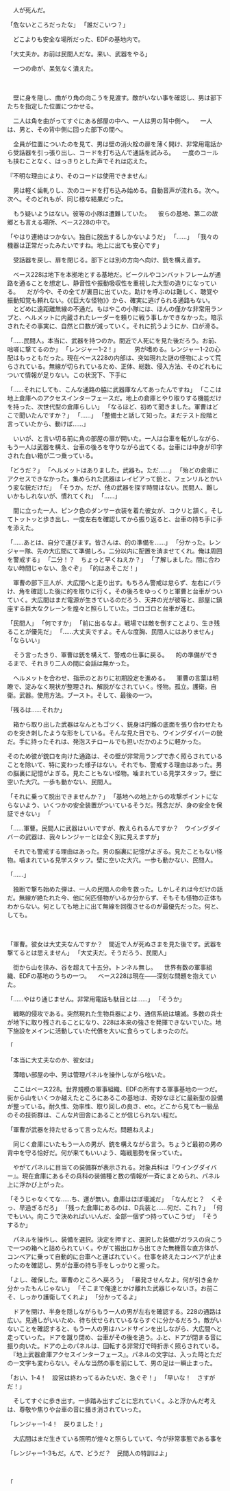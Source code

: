 　人が死んだ。


「危ないところだったな」
「誰だこいつ？」


　どこよりも安全な場所だった、EDFの基地内で。


「大丈夫か。お前は民間人だな。来い、武器をやる」


　一つの命が、呆気なく潰えた。





　



　壁に身を隠し、曲がり角の向こうを見渡す。敵がいない事を確認し、男は部下たちを指定した位置につかせる。

　二人は角を曲がってすぐにある部屋の中へ、一人は男の背中側へ。
　一人は、男と、その背中側に回った部下の間へ。

　全員が位置についたのを見て、男は壁の消火栓の扉を薄く開け、非常用電話から受話器を引っ張り出し、コードを打ち込んで通話を試みる。
　一度のコールも挟むことなく、はっきりとした声でそれは応えた。

『不明な理由により、そのコードは使用できません』

　男は軽く歯軋りし、次のコードを打ち込み始める。自動音声が流れる。次へ。次へ。そのどれもが、同じ様な結果だった。

　もう疑いようはない。彼等の小隊は遭難していた。
　彼らの基地、第二の故郷とも言える場所、ベース228の中で。

「やはり連絡はつかない。独自に脱出するしかないようだ」
「……」
「我々の機器は正常だったみたいですね。地上に出ても安心です」

　受話器を戻し、扉を閉じる。部下とは別の方向へ向け、銃を構え直す。

　ベース228は地下を本拠地とする基地だ。ビークルやコンバットフレームが通路を通ることを想定し、静音性や振動吸収性を重視した大型の造りになっている。
　だが今や、その全てが裏目に出ていた。助けを呼ぶのは難しく、聴覚や振動知覚も頼れない。《《巨大な怪物》》から、確実に逃げられる通路もない。
　とどめに遠距離無線の不通だ。もはやこの小隊には、ほんの僅かな非常用ランプと、ヘルメットに内蔵されたレーダーを頼りに戦う事しかできなかった。暗示されたその事実に、自然と口数が減っていく。それに抗うようにか、口が滑る。

「……民間人。本当に、武器を持つのか。間近で人死にを見た後だろう。お前、咄嗟に撃てるのか」
「レンジャー1-2！」
　
　男が嗜める。レンジャー1-2の心配はもっともだった。現在ベース228の内部は、突如現れた謎の怪物によって荒らされている。無線が切られているため、正体、総数、侵入方法、そのどれもについて情報が足りない。この状況下、下手に








「……それにしても、こんな通路の脇に武器庫なんてあったんですね」
「ここは地上倉庫へのアクセスインターフェースだ。地上の倉庫とやり取りする機能だけを持った、次世代型の倉庫らしい」
「なるほど、初めて聞きました。軍曹はどこで聞いたんですか？」
「……」
「整備士と話して知った。まだテスト段階と言っていたから、動けば……」

　いいが、と言い切る前に角の部屋の扉が開いた。一人は台車を転がしながら、もう一人は武器を構え、台車の後ろを守りながら出てくる。台車には中身が印字された白い箱が二つ乗っている。

「どうだ？」
「ヘルメットはありました。武器も。ただ……」
「殆どの倉庫にアクセスできなかった。集められた武器はレイピアって銃と、フェンリルとかいう変な銃だけだ」
「そうか。だが、他の武器を探す時間はない。民間人、難しいかもしれないが、慣れてくれ」
「……」

　間に立った一人、ピンク色のダンサー衣装を着た彼女が、コクリと頷く。そしてトットッと歩き出し、一度左右を確認してから振り返ると、台車の持ち手に手を添えた。

「……あとは、自分で運びます。皆さんは、的の準備を……」
「分かった。レンジャー隊、先の大広間にて準備しろ。二分以内に配置を済ませてくれ。俺は周囲を警戒する」
「二分！？　ちょっと早くねえか？」
「了解しました。間に合わない時間じゃない、急ぐぞ」
「的はあそこだ！」

　軍曹の部下三人が、大広間へと走り出す。もちろん警戒は怠らず、左右にバラけ、角を確認した後に的を取りに行く。その後ろをゆっくりと軍曹と台車がついていく。大広間はまだ電源が生きているのだろう、天井の光が彼等と、部屋に鎮座する巨大なクレーンを煌々と照らしていた。ゴロゴロと台車が進む。

「民間人」
「何ですか」
「前に出るなよ。戦場では敵を倒すことより、生き残ることが優先だ」
「……大丈夫ですよ。そんな度胸、民間人にはありません」
「ならいい」

　そう言ったきり、軍曹は銃を構えて、警戒の仕事に戻る。
　的の準備ができるまで、それきり二人の間に会話は無かった。






　ヘルメットを合わせ、指示のとおりに初期設定を進める。
　軍曹の言葉は明瞭で、淀みなく現状が整理され、解説がなされていく。怪物。孤立。護衛。自衛。武器。使用方法。ブースト。そして、最後の一つ。

「残るは……それか」

　箱から取り出した武器はなんともゴツく、銃身は円錐の底面を張り合わせたものを突き刺したような形をしている。そんな見た目でも、ウイングダイバーの銃だ。手に持ったそれは、発泡スチロールでも担いだかのように軽かった。








そのため彼が銃口を向けた通路は、その壁が非常用ランプで赤く照らされていることを除いて、特に変わった様子はない。それでも、警戒する理由はあった。男の脳裏に記憶がよぎる。見たこともない怪物。噛まれている見学スタッフ。壁に空いた大穴。一歩も動かない、民間人。


「それに乗って脱出できませんか？」
「基地への地上からの攻撃ポイントにならないよう、いくつかの安全装置がついているそうだ。残念だが、身の安全を保証できない」
「





「……軍曹。民間人に武器はいいですが、教えられるんですか？　ウイングダイバーの武器は、我々レンジャーとは全く別に見えますが」


　それでも警戒する理由はあった。男の脳裏に記憶がよぎる。見たこともない怪物。噛まれている見学スタッフ。壁に空いた大穴。一歩も動かない、民間人。

「……」

　独断で撃ち始めた弾は、一人の民間人の命を救った。しかしそれは今だけの話だ。無線が絶たれた今、他に何匹怪物がいるか分からず、そもそも怪物の正体もわからない。何としても地上に出て無線を回復させるのが最優先だった。何と、しても。

　






「軍曹。彼女は大丈夫なんですか？　間近で人が死ぬさまを見た後です。武器を撃てるとは思えません」
「大丈夫だ。そうだろう、民間人」












　街から山を挟み、谷を超えて十五分。トンネル無し。
　世界有数の軍事組織、EDFの基地のうちの一つ。
　ベース228は現在――深刻な問題を抱えていた。

「……やはり通じません。非常用電話も駄目とは……」
「そうか」

　戦略的侵攻である。突然現れた生物兵器により、通信系統は壊滅。多数の兵士が地下に取り残されることになり、228は本来の強さを発揮できないでいた。地下施設をメインに活動していた代償を大いに食らってしまったのだ。

「










「本当に大丈夫なのか、彼女は」

　薄暗い部屋の中、男は管理パネルを操作しながら呟いた。

　ここはベース228。世界規模の軍事組織、EDFの所有する軍事基地の一つだ。街から山をいくつか越えたところにあるこの基地は、奇妙なほどに最新型の設備が整っている。耐久性、効率性、取り回しの良さ、etc。どこから見ても一級品のその技術群は、こんな片田舎にあることが信じられない程だ。

「軍曹が武器を持たせるって言ったんだ。問題ねえよ」

　同じく倉庫にいたもう一人の男が、銃を構えながら言う。ちょうど最初の男の背中を守る恰好だ。何が来てもいいよう、臨戦態勢を保っていた。

　やがてパネルに目当ての装備群が表示される。対象兵科は『ウイングダイバー』。現在倉庫にあるその兵科の装備種と数の情報が一斉にまとめられ、パネル上に浮かび上がった。

「そうじゃなくてな……ち、運が無い。倉庫はほぼ壊滅だ」
「なんだと？　くそっ、早過ぎるだろ」
「残った倉庫にあるのは、D兵装と……何だ、これ？」
「何でもいい。向こうで決めればいいんだ、全部一個ずつ持っていこうぜ」
「そうするか」

　パネルを操作し、装備を選択。決定を押すと、選択した装備がガラスの向こうで一つの箱へと詰められていく。やがて搬出口から出てきた無機質な直方体が、コンベアに乗って自動的に台車へと運ばれていく。仕事を終えたコンベアが止まったのを確認し、男が台車の持ち手をしっかりと握った。

「よし、確保した。軍曹のところへ戻ろう」
「暴発させんなよ。何が引き金か分かったもんじゃない」
「そこまで俺達とかけ離れた武器じゃないさ。お前こそ、しっかり護衛してくれよ」
「分かってるよ」

　ドアを開け、半身を隠しながらもう一人の男が左右を確認する。228の通路は広い。見通しがいいため、待ち伏せられているならすぐに分かるだろう。敵がいないことを確認すると、もう一人の男はハンドサインを出しながら、大広間へと走っていった。ドアを蹴り閉め、台車がその後を追う。ふと、ドアが閉まる音に振り向いた。ドアの上のパネルは、回転する非常灯で時折赤く照らされている。
　『地上武器倉庫アクセスインターフェース』。パネルの文字は、入った時とただの一文字も変わらない。そんな当然の事を前にして、男の足は一瞬止まった。

「おい、1-4！　設営は終わってるみたいだ、急ぐぞ！」
「早いな！　さすがだ！」

　そしてすぐに歩き出す。一歩踏み出すごとに忘れていく。ふと浮かんだ考えは、尊敬や焦りや台車の音に掻き消されていった。

「レンジャー1-4！　戻りました！」

　大広間はまだ生きている照明が煌々と照らしていて、今が非常事態である事を


「レンジャー1-3もだ。んで、どうだ？　民間人の特訓はよ」

　

「
